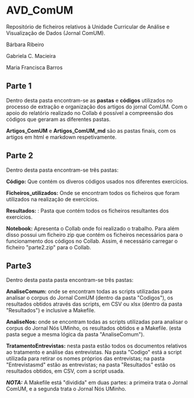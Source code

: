 # AVD_ComUM
Repositório de ficheiros relativos à Unidade Curricular de Análise e Visualização de Dados (Jornal ComUM).

Bárbara Ribeiro

Gabriela C. Macieira

Maria Francisca Barros

## Parte 1
Dentro desta pasta encontram-se as **pastas** e **códigos** utilizados no processo de extração e organização dos artigos do jornal ComUM. Com o apoio do relatório realizado no Collab é possível a compreensão dos códigos que geraram as diferentes pastas.

**Artigos_ComUM** e **Artigos_ComUM_md** são as pastas finais, com os artigos em html e markdown respetivamente.

 ## Parte 2
 Dentro desta pasta encontram-se três pastas:
 
 **Código:** Que contém os diveros códigos usados nos diferentes exercícios.
 
 **Ficheiros_utilizados:** Onde se encontram todos os ficheiros que foram utilizados na realização de exercícios.
 
**Resultados:** : Pasta que contém todos os ficheiros resultantes dos exercícios.

**Notebook:** Apresenta o Collab onde foi realizado o trabalho. Para além disso possui um ficheiro zip que contém os ficheiros necessários para o funcionamento dos códigos no Collab. Assim, é necessário carregar o ficheiro "parte2.zip" para o Collab.

## Parte3
Dentro desta pasta pasta encontram-se três pastas:

**AnaliseComum:** onde se encontram todas as scripts utilizadas para analisar o corpus do Jornal ComUM (dentro da pasta "Codigos"), os resultados obtidos através das scripts, em CSV ou xlsx (dentro da pasta "Resultados") e inclusive a Makefile.

**AnaliseNos:** onde se encontram todas as scripts utilizadas para analisar o corpus do Jornal Nós UMinho, os resultados obtidos e a Makefile. (esta pasta segue a mesma lógica da pasta "AnaliseComum").

**TratamentoEntrevistas:** nesta pasta estão todos os documentos relativos ao tratamento e análise das entrevistas. Na pasta "Codigo" está a script utilizada para retirar os nomes próprios das entrevistas; na pasta "Entrevistasmd" estão as entrevistas; na pasta "Resultados" estão os resultados obtidos, em CSV, com a script usada.

***NOTA:*** A Makefile está "dividida" em duas partes: a primeira trata o Jornal ComUM, e a segunda trata o Jornal Nós UMinho.
